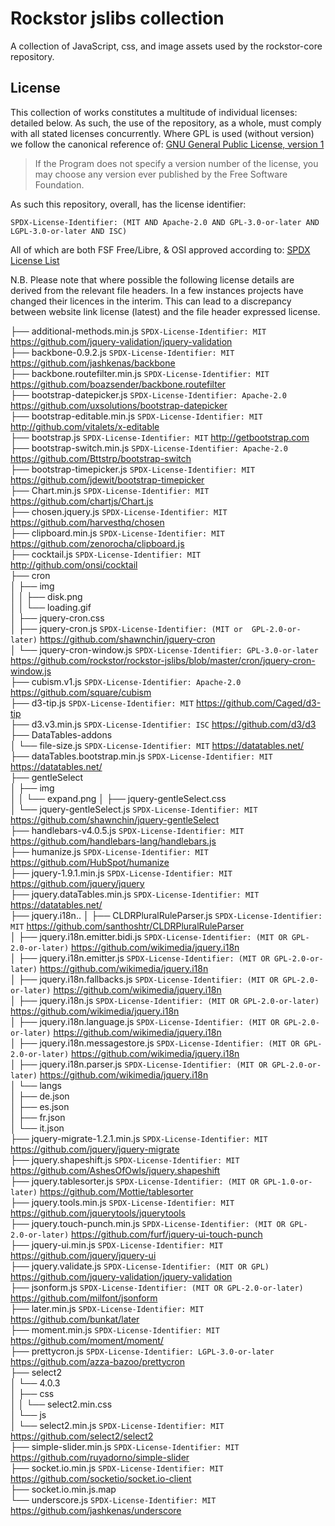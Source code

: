 # Rockstor jslibs collection

A collection of JavaScript, css, and image assets used by the rockstor-core repository.

## License

This collection of works constitutes a multitude of individual licenses: detailed below.
As such, the use of the repository, as a whole, must comply with all stated licenses concurrently.
Where GPL is used (without version) we follow the canonical reference of:
[GNU General Public License, version 1](https://www.gnu.org/licenses/old-licenses/gpl-1.0.html)

> If the Program does not specify a version number of
the license, you may choose any version ever published by the Free Software
Foundation.

As such this repository, overall, has the license identifier:

`SPDX-License-Identifier: (MIT AND Apache-2.0 AND GPL-3.0-or-later AND LGPL-3.0-or-later AND ISC)`

All of which are both FSF Free/Libre, & OSI approved according to:
[SPDX License List](https://spdx.org/licenses/)

N.B. Please note that where possible the following license details are derived from the relevant file headers.
In a few instances projects have changed their licences in the interim.
This can lead to a discrepancy between website link license (latest) and the file header expressed license.

├── additional-methods.min.js         `SPDX-License-Identifier: MIT` https://github.com/jquery-validation/jquery-validation  
├── backbone-0.9.2.js                 `SPDX-License-Identifier: MIT` https://github.com/jashkenas/backbone  
├── backbone.routefilter.min.js       `SPDX-License-Identifier: MIT` https://github.com/boazsender/backbone.routefilter  
├── bootstrap-datepicker.js           `SPDX-License-Identifier: Apache-2.0` https://github.com/uxsolutions/bootstrap-datepicker  
├── bootstrap-editable.min.js         `SPDX-License-Identifier: MIT` http://github.com/vitalets/x-editable  
├── bootstrap.js                      `SPDX-License-Identifier: MIT` http://getbootstrap.com  
├── bootstrap-switch.min.js           `SPDX-License-Identifier: Apache-2.0` https://github.com/Bttstrp/bootstrap-switch  
├── bootstrap-timepicker.js           `SPDX-License-Identifier: MIT` https://github.com/jdewit/bootstrap-timepicker  
├── Chart.min.js                      `SPDX-License-Identifier: MIT` https://github.com/chartjs/Chart.js  
├── chosen.jquery.js                  `SPDX-License-Identifier: MIT` https://github.com/harvesthq/chosen  
├── clipboard.min.js                  `SPDX-License-Identifier: MIT` https://github.com/zenorocha/clipboard.js  
├── cocktail.js                       `SPDX-License-Identifier: MIT` http://github.com/onsi/cocktail  
├── cron  
│        ├── img  
│        │       ├── disk.png  
│        │       └── loading.gif  
│        ├── jquery-cron.css  
│        ├── jquery-cron.js           `SPDX-License-Identifier: (MIT or  GPL-2.0-or-later)` https://github.com/shawnchin/jquery-cron  
│        └── jquery-cron-window.js    `SPDX-License-Identifier: GPL-3.0-or-later` https://github.com/rockstor/rockstor-jslibs/blob/master/cron/jquery-cron-window.js  
├── cubism.v1.js                      `SPDX-License-Identifier: Apache-2.0` https://github.com/square/cubism  
├── d3-tip.js                         `SPDX-License-Identifier: MIT` https://github.com/Caged/d3-tip  
├── d3.v3.min.js                      `SPDX-License-Identifier: ISC` https://github.com/d3/d3  
├── DataTables-addons  
│        └── file-size.js             `SPDX-License-Identifier: MIT` https://datatables.net/  
├── dataTables.bootstrap.min.js       `SPDX-License-Identifier: MIT` https://datatables.net/  
├── gentleSelect  
│        ├── img  
│        │       └── expand.png 
│        ├── jquery-gentleSelect.css  
│        └── jquery-gentleSelect.js   `SPDX-License-Identifier: MIT` https://github.com/shawnchin/jquery-gentleSelect  
├── handlebars-v4.0.5.js              `SPDX-License-Identifier: MIT` https://github.com/handlebars-lang/handlebars.js  
├── humanize.js                       `SPDX-License-Identifier: MIT` https://github.com/HubSpot/humanize  
├── jquery-1.9.1.min.js               `SPDX-License-Identifier: MIT` https://github.com/jquery/jquery  
├── jquery.dataTables.min.js          `SPDX-License-Identifier: MIT` https://datatables.net/  
├── jquery.i18n..
│    ├── CLDRPluralRuleParser.js      `SPDX-License-Identifier: MIT` https://github.com/santhoshtr/CLDRPluralRuleParser  
│    ├── jquery.i18n.emitter.bidi.js  `SPDX-License-Identifier: (MIT OR GPL-2.0-or-later)` https://github.com/wikimedia/jquery.i18n  
│    ├── jquery.i18n.emitter.js       `SPDX-License-Identifier: (MIT OR GPL-2.0-or-later)` https://github.com/wikimedia/jquery.i18n  
│    ├── jquery.i18n.fallbacks.js     `SPDX-License-Identifier: (MIT OR GPL-2.0-or-later)` https://github.com/wikimedia/jquery.i18n  
│    ├── jquery.i18n.js               `SPDX-License-Identifier: (MIT OR GPL-2.0-or-later)` https://github.com/wikimedia/jquery.i18n  
│    ├── jquery.i18n.language.js      `SPDX-License-Identifier: (MIT OR GPL-2.0-or-later)` https://github.com/wikimedia/jquery.i18n  
│    ├── jquery.i18n.messagestore.js  `SPDX-License-Identifier: (MIT OR GPL-2.0-or-later)` https://github.com/wikimedia/jquery.i18n  
│    ├── jquery.i18n.parser.js        `SPDX-License-Identifier: (MIT OR GPL-2.0-or-later)` https://github.com/wikimedia/jquery.i18n  
│    └── langs  
│        ├── de.json  
│        ├── es.json  
│        ├── fr.json  
│        └── it.json  
├── jquery-migrate-1.2.1.min.js       `SPDX-License-Identifier: MIT` https://github.com/jquery/jquery-migrate  
├── jquery.shapeshift.js              `SPDX-License-Identifier: MIT` https://github.com/AshesOfOwls/jquery.shapeshift  
├── jquery.tablesorter.js             `SPDX-License-Identifier: (MIT OR GPL-1.0-or-later)` https://github.com/Mottie/tablesorter  
├── jquery.tools.min.js               `SPDX-License-Identifier: MIT` https://github.com/jquerytools/jquerytools  
├── jquery.touch-punch.min.js         `SPDX-License-Identifier: (MIT OR GPL-2.0-or-later)` https://github.com/furf/jquery-ui-touch-punch  
├── jquery-ui.min.js                  `SPDX-License-Identifier: MIT` https://github.com/jquery/jquery-ui  
├── jquery.validate.js                `SPDX-License-Identifier: (MIT OR GPL)` https://github.com/jquery-validation/jquery-validation  
├── jsonform.js                       `SPDX-License-Identifier: (MIT OR GPL-2.0-or-later)` https://github.com/milfont/jsonform  
├── later.min.js                      `SPDX-License-Identifier: MIT` https://github.com/bunkat/later  
├── moment.min.js                     `SPDX-License-Identifier: MIT` https://github.com/moment/moment/  
├── prettycron.js                     `SPDX-License-Identifier: LGPL-3.0-or-later` https://github.com/azza-bazoo/prettycron  
├── select2  
│    └── 4.0.3  
│        ├── css  
│        │    └── select2.min.css  
│        └── js  
│            └── select2.min.js       `SPDX-License-Identifier: MIT` https://github.com/select2/select2  
├── simple-slider.min.js              `SPDX-License-Identifier: MIT` https://github.com/ruyadorno/simple-slider  
├── socket.io.min.js                  `SPDX-License-Identifier: MIT` https://github.com/socketio/socket.io-client  
├── socket.io.min.js.map  
└── underscore.js                     `SPDX-License-Identifier: MIT` https://github.com/jashkenas/underscore  
